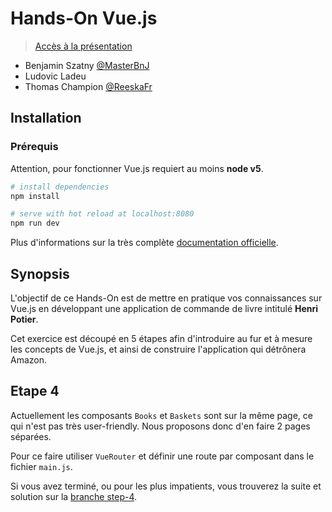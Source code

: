 # Hands-On Vue.js

> [Accès à la présentation](https://docs.google.com/a/xebia.fr/presentation/d/1z3OnbRF8KcZCaJf7638-4XF4_H853x9aqcfIVGQJXlE/edit?usp=sharing)

- Benjamin Szatny [@MasterBnJ](https://twitter.com/MasterBnJ)
- Ludovic Ladeu
- Thomas Champion [@ReeskaFr](https://twitter.com/ReeskaFr)

## Installation

### Prérequis

Attention, pour fonctionner Vue.js requiert au moins **node v5**.

``` bash
# install dependencies
npm install

# serve with hot reload at localhost:8080
npm run dev
```

Plus d'informations sur la très complète [documentation officielle](https://vuejs.org/v2/guide/).

## Synopsis

L'objectif de ce Hands-On est de mettre en pratique vos connaissances sur Vue.js en 
développant une application de commande de livre intitulé **Henri Potier**.

Cet exercice est découpé en 5 étapes afin d'introduire au fur et à mesure les concepts 
de Vue.js, et ainsi de construire l'application qui détrônera Amazon.

## Etape 4

Actuellement les composants `Books` et `Baskets` sont sur la même page, ce qui n'est pas très user-friendly.
Nous proposons donc d'en faire 2 pages séparées. 

Pour ce faire utiliser `VueRouter` et définir une route par composant dans le fichier `main.js`.

Si vous avez terminé, ou pour les plus impatients, vous trouverez la suite et solution sur la [branche step-4](https://github.com/Reeska/slot-vue2/tree/step-4).
